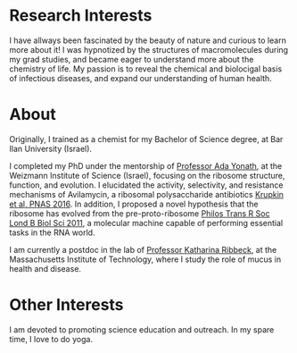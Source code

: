 Research Interests
======
I have allways been fascinated by the beauty of nature and curious to learn more about it! I was hypnotized by the structures of macromolecules during my grad studies, and became eager to understand more about the chemistry of life. My passion is to reveal the chemical and biolocigal basis of infectious diseases, and expand our understanding of human health. 


About 
======
Originally, I trained as a chemist for my Bachelor of Science degree, at Bar Ilan University (Israel). 

I completed my PhD under the mentorship of [Professor Ada Yonath](http://www.weizmann.ac.il/sb/Pages/Yonath/), at the Weizmann Institute of Science (Israel), focusing on the ribosome structure, function, and evolution. I elucidated the activity, selectivity, and resistance mechanisms of Avilamycin, a ribosomal polysaccharide antibiotics [Krupkin et al, PNAS 2016](https://www.pnas.org/content/113/44/E6796). In addition, I proposed a novel hypothesis that the ribosome has evolved from the pre-proto-ribosome [Philos Trans R Soc Lond B Biol Sci 2011](https://www.ncbi.nlm.nih.gov/pmc/articles/PMC3158926/), a molecular machine capable of performing essential tasks in the RNA world. 

I am currently a postdoc in the lab of [Professor Katharina Ribbeck](http://biogels.mit.edu), at the Massachusetts Institute of Technology, where I study the role of mucus in health and disease. 

Other Interests
======
I am devoted to promoting science education and outreach. 
In my spare time, I love to do yoga. 
